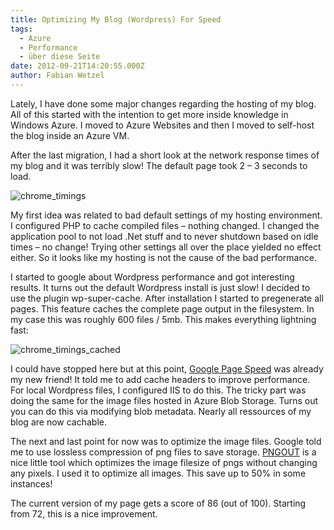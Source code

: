 ```yaml
---
title: Optimizing My Blog (Wordpress) For Speed
tags:
  - Azure
  - Performance
  - über diese Seite
date: 2012-09-21T14:20:55.000Z
author: Fabian Wetzel
---
```


Lately, I have done some major changes regarding the hosting of my blog. All of this started with the intention to get more inside knowledge in Windows Azure. I moved to Azure Websites and then I moved to self-host the blog inside an Azure VM.

After the last migration, I had a short look at the network response times of my blog and it was terribly slow! The default page took 2 – 3 seconds to load.

![chrome_timings](chrome_timings.png "chrome_timings")

My first idea was related to bad default settings of my hosting environment. I configured PHP to cache compiled files – nothing changed. I changed the application pool to not load .Net stuff and to never shutdown based on idle times – no change! Trying other settings all over the place yielded no effect either. So it looks like my hosting is not the cause of the bad performance.

I started to google about Wordpress performance and got interesting results. It turns out the default Wordpress install is just slow! I decided to use the plugin wp-super-cache. After installation I started to pregenerate all pages. This feature caches the complete page output in the filesystem. In my case this was roughly 600 files / 5mb. This makes everything lightning fast:

![chrome_timings_cached](chrome_timings_cached.png "chrome_timings_cached")

I could have stopped here but at this point, [Google Page Speed](https://developers.google.com/speed/pagespeed/insights) was already my new friend! It told me to add cache headers to improve performance. For local Wordpress files, I configured IIS to do this. The tricky part was doing the same for the image files hosted in Azure Blob Storage. Turns out you can do this via modifying blob metadata. Nearly all ressources of my blog are now cachable.

The next and last point for now was to optimize the image files. Google told me to use lossless compression of png files to save storage. [PNGOUT](http://advsys.net/ken/util/pngout.htm) is a nice little tool which optimizes the image filesize of pngs without changing any pixels. I used it to optimize all images. This save up to 50% in some instances!

The current version of my page gets a score of 86 (out of 100). Starting from 72, this is a nice improvement.


